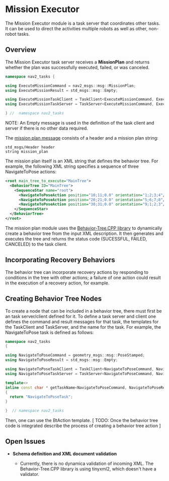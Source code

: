 # Mission Executor

The Mission Executor module is a task server that coordinates other tasks. It can be used to direct the activities multiple robots as well as other, non-robot tasks.

## Overview
 
The Mission Executor task server receives a **MissionPlan** and returns whether the plan was successfully executed, failed, or was canceled.

```C++
namespace nav2_tasks {

using ExecuteMissionCommand = nav2_msgs::msg::MissionPlan;
using ExecuteMissionResult = std_msgs::msg::Empty;

using ExecuteMissionTaskClient = TaskClient<ExecuteMissionCommand, ExecuteMissionResult>;
using ExecuteMissionTaskServer = TaskServer<ExecuteMissionCommand, ExecuteMissionResult>;

} //  namespace nav2_tasks
```

NOTE: An Empty message is used in the definition of the task client and server if there is no other data required.

The [mission plan message](https://github.com/ros-planning/navigation2/blob/master/nav2_msgs/msg/MissionPlan.msg) consists of a header and a mission plan string:

```
std_msgs/Header header
string mission_plan
```

The mission plan itself is an XML string that defines the behavior tree. For example, the following XML string specifies a sequence of three NavigateToPose actions:

```XML
<root main_tree_to_execute="MainTree">
  <BehaviorTree ID="MainTree">
    <SequenceStar name="root">
      <NavigateToPoseAction position="10;11;0.0" orientation="1;2;3;4"/>
      <NavigateToPoseAction position="20;21;0.0" orientation="5;6;7;8"/>
      <NavigateToPoseAction position="30;31;0.0" orientation="9;1;2;3"/>
    </SequenceStar>
  </BehaviorTree>
</root>

```

The mission plan module uses the [Behavior-Tree.CPP library](https://github.com/BehaviorTree/BehaviorTree.CPP) to dynamically create a behavior tree from the input XML description. It then generates and executes the tree and returns the status code (SUCESSFUL, FAILED, CANCELED) to the task client.

## Incorporating Recovery Behaviors

The behavior tree can incorporate recovery actions by responding to conditions in the tree with other actions; a failure of one action could result in the execution of a recovery action, for example. 

## Creating Behavior Tree Nodes

To create a node that can be included in a behavior tree, there must first be an task server/client defined for it. To define a task server and client one defines the command and result messages for that task, the templates for the TaskClient and TaskServer, and the name for the task. For example, the NavigateToPose task is defined as follows:

```C++
namespace nav2_tasks
{

using NavigateToPoseCommand = geometry_msgs::msg::PoseStamped;
using NavigateToPoseResult = std_msgs::msg::Empty;

using NavigateToPoseTaskClient = TaskClient<NavigateToPoseCommand, NavigateToPoseResult>;
using NavigateToPoseTaskServer = TaskServer<NavigateToPoseCommand, NavigateToPoseResult>;

template<>
inline const char * getTaskName<NavigateToPoseCommand, NavigateToPoseResult>()
{
  return "NavigateToPoseTask";
}

}  // namespace nav2_tasks
```

Then, one can use the BtAction template. [ TODO: Once the behavior tree code is integrated describe the process of creating a behavior tree action ]

## Open Issues

* **Schema definition and XML document validation**

  + Currently, there is no dynamica validation of incoming XML. The Behavior-Tree.CPP library is using tinyxml2, which doesn't have a validator.
